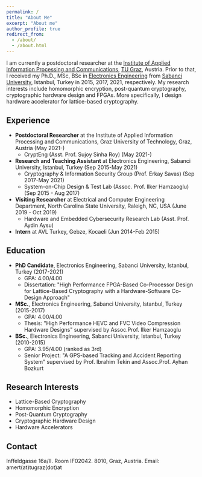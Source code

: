 ```yaml
---
permalink: /
title: "About Me"
excerpt: "About me"
author_profile: true
redirect_from:
  - /about/
  - /about.html
---
```

I am currently a postdoctoral researcher at the [Institute of Applied Information Processing and Communications](https://www.iaik.tugraz.at/), [TU Graz](https://www.tugraz.at/home/), Austria. Prior to that, I received my Ph.D., MSc, BSc in [Electronics Engineering](https://ee.sabanciuniv.edu/en) from [Sabanci University](https://www.sabanciuniv.edu/en), Istanbul, Turkey in 2015, 2017, 2021, respectively. My research interests include homomorphic encryption, post-quantum cryptography, cryptographic hardware design and FPGAs. More specifically, I design hardware accelerator for lattice-based cryptography.

<!--I am currently a PhD candidate at [Electronics Engineering](https://ee.sabanciuniv.edu/en) in [Sabanci University](https://www.sabanciuniv.edu/en), Istanbul, Turkey. I study under the supervision of Asst. Prof. Erdinc Ozturk and Prof. Erkay Savas at [Cryptography & Information Security (CISEC)](https://cisec.sabanciuniv.edu/) Group. I worked with Asst. Prof. Aydin Aysu as a visiting researcher at [Hardware and Embedded Cybersecurity Research Lab (HECTOR)](https://research.ece.ncsu.edu/aaysu/) in [North Carolina State University](https://www.ncsu.edu/), Raleigh, NC, in the summer of 2019. I received my BSc. and MSc. in Electronics Engineering from Sabanci University, Istanbul, Turkey, in 2015 and 2017 respectively. My research interests include homomorphic encryption, post-quantum cryptography, cryptographic hardware design and FPGAs. More specifically, I design hardware accelerator for lattice-based cryptography. Also, I work as a full-time research assistant at Electronics Engineering in Sabanci University since 2017.-->

## Experience

* <b>Postdoctoral Researcher</b> at the Institute of Applied Information Processing and Communications, Graz University of Technology, Graz, Austria (May 2021-)
  * CryptEng (Asst. Prof. Sujoy Sinha Roy) (May 2021-)
* <b>Research and Teaching Assistant</b> at Electronics Engineering, Sabanci University, Istanbul, Turkey (Sep 2015-May 2021)
  * Cryptography & Information Security Group (Prof. Erkay Savas) (Sep 2017-May 2021)
  * System-on-Chip Design & Test Lab (Assoc. Prof. Ilker Hamzaoglu) (Sep 2015 - Aug 2017)
* <b>Visiting Researcher</b> at Electrical and Computer Engineering Department, North Carolina State University, Raleigh, NC, USA (June 2019 - Oct 2019)
  * Hardware and Embedded Cybersecurity Research Lab (Asst. Prof. Aydin Aysu)
* <b>Intern</b> at AVL Turkey, Gebze, Kocaeli (Jun 2014-Feb 2015)
  

## Education

* <b>PhD Candidate</b>, Electronics Engineering, Sabanci University, Istanbul, Turkey (2017-2021)
  * GPA: 4.00/4.00
  * Dissertation: "<it>High Performance FPGA-Based Co-Processor Design for Lattice-Based Cryptography with a Hardware-Software Co-Design Approach</it>"
* <b>MSc.</b>, Electronics Engineering, Sabanci University, Istanbul, Turkey (2015-2017)
  * GPA: 4.00/4.00
  * Thesis: "<it>High Performance HEVC and FVC Video Compression Hardware Designs</it>" supervised by Assoc.Prof. Ilker Hamzaoglu
* <b>BSc.</b>, Electronics Engineering, Sabanci University, Istanbul, Turkey (2010-2015)
  * GPA: 3.95/4.00 (ranked as 3rd)
  * Senior Project: "<it>A GPS-based Tracking and Accident Reporting System</it>" supervised by Prof. Ibrahim Tekin and Assoc.Prof. Ayhan Bozkurt


## Research Interests

* Lattice-Based Cryptography
* Homomorphic Encryption
* Post-Quantum Cryptography
* Cryptographic Hardware Design
* Hardware Accelerators


## Contact

Inffeldgasse 16a/II. 
Room IF02042. 
8010, Graz, Austria. 
Email: amert(at)tugraz(dot)at
